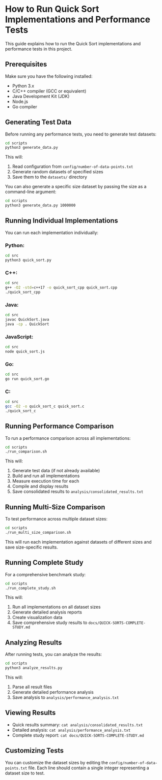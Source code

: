 # How to Run Quick Sort Implementations and Performance Tests

This guide explains how to run the Quick Sort implementations and performance tests in this project.

## Prerequisites

Make sure you have the following installed:

- Python 3.x
- C/C++ compiler (GCC or equivalent)
- Java Development Kit (JDK)
- Node.js
- Go compiler

## Generating Test Data

Before running any performance tests, you need to generate test datasets:

```bash
cd scripts
python3 generate_data.py
```

This will:
1. Read configuration from `config/number-of-data-points.txt`
2. Generate random datasets of specified sizes
3. Save them to the `datasets/` directory

You can also generate a specific size dataset by passing the size as a command-line argument:

```bash
cd scripts
python3 generate_data.py 1000000
```

## Running Individual Implementations

You can run each implementation individually:

### Python:
```bash
cd src
python3 quick_sort.py
```

### C++:
```bash
cd src
g++ -O2 -std=c++17 -o quick_sort_cpp quick_sort.cpp
./quick_sort_cpp
```

### Java:
```bash
cd src
javac QuickSort.java
java -cp . QuickSort
```

### JavaScript:
```bash
cd src
node quick_sort.js
```

### Go:
```bash
cd src
go run quick_sort.go
```

### C:
```bash
cd src
gcc -O2 -o quick_sort_c quick_sort.c
./quick_sort_c
```

## Running Performance Comparison

To run a performance comparison across all implementations:

```bash
cd scripts
./run_comparison.sh
```

This will:
1. Generate test data (if not already available)
2. Build and run all implementations
3. Measure execution time for each
4. Compile and display results
5. Save consolidated results to `analysis/consolidated_results.txt`

## Running Multi-Size Comparison

To test performance across multiple dataset sizes:

```bash
cd scripts
./run_multi_size_comparison.sh
```

This will run each implementation against datasets of different sizes and save size-specific results.

## Running Complete Study

For a comprehensive benchmark study:

```bash
cd scripts
./run_complete_study.sh
```

This will:
1. Run all implementations on all dataset sizes
2. Generate detailed analysis reports
3. Create visualization data
4. Save comprehensive study results to `docs/QUICK-SORTS-COMPLETE-STUDY.md`

## Analyzing Results

After running tests, you can analyze the results:

```bash
cd scripts
python3 analyze_results.py
```

This will:
1. Parse all result files
2. Generate detailed performance analysis
3. Save analysis to `analysis/performance_analysis.txt`

## Viewing Results

- Quick results summary: `cat analysis/consolidated_results.txt`
- Detailed analysis: `cat analysis/performance_analysis.txt`
- Complete study report: `cat docs/QUICK-SORTS-COMPLETE-STUDY.md`

## Customizing Tests

You can customize the dataset sizes by editing the `config/number-of-data-points.txt` file.
Each line should contain a single integer representing a dataset size to test.
